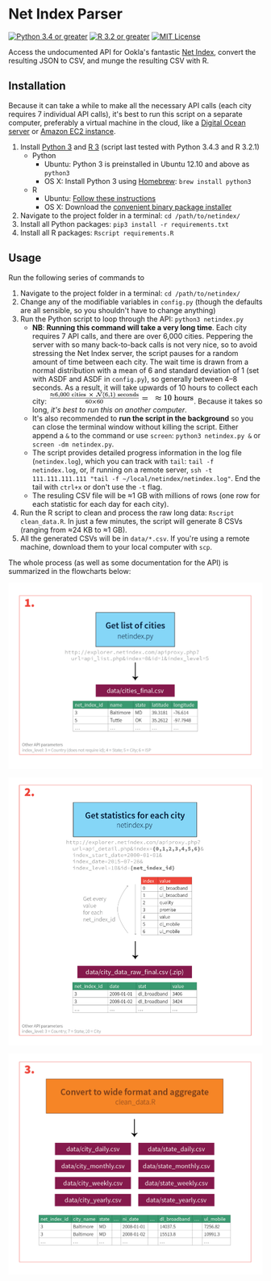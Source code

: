 # Net Index Parser

[![Python 3.4 or greater](https://img.shields.io/badge/python-%3E3.4-0074D9.svg?style=flat-square)]()
[![R 3.2 or greater](https://img.shields.io/badge/r-%3E3.2-0074D9.svg?style=flat-square)]()
[![MIT License](https://img.shields.io/badge/license-MIT%20License-2ECC40.svg?style=flat-square)](https://github.com/andrewheiss/Net-Index/blob/master/LICENSE.md)

Access the undocumented API for Ookla's fantastic [Net Index](http://www.netindex.com), convert the resulting JSON to CSV, and munge the resulting CSV with R.


## Installation

Because it can take a while to make all the necessary API calls (each city requires 7 individual API calls), it's best to run this script on a separate computer, preferably a virtual machine in the cloud, like a [Digital Ocean server](https://www.digitalocean.com) or [Amazon EC2 instance](http://aws.amazon.com/ec2/). 

1. Install [Python 3](https://www.python.org) and [R 3](http://www.r-project.org) (script last tested with Python 3.4.3 and R 3.2.1)
    * Python
        * Ubuntu: Python 3 is preinstalled in Ubuntu 12.10 and above as `python3`
        * OS X: Install Python 3 using [Homebrew](http://brew.sh): `brew install python3`
    * R
        * Ubuntu: [Follow these instructions](https://cran.r-project.org/bin/linux/ubuntu/README)
        * OS X: Download the [convenient binary package installer](https://cran.rstudio.com/bin/macosx/)
2. Navigate to the project folder in a terminal: `cd /path/to/netindex/`
3. Install all Python packages: `pip3 install -r requirements.txt`
4. Install all R packages: `Rscript requirements.R`


## Usage

Run the following series of commands to 

1. Navigate to the project folder in a terminal: `cd /path/to/netindex/`
2. Change any of the modifiable variables in `config.py` (though the defaults are all sensible, so you shouldn't have to change anything)
2. Run the Python script to loop through the API: `python3 netindex.py`
    * **NB**: **Running this command will take a very long time**. Each city requires 7 API calls, and there are over 6,000 cities. Peppering the server with so many back-to-back calls is not very nice, so to avoid stressing the Net Index server, the script pauses for a random amount of time between each city. The wait time is drawn from a normal distribution with a mean of 6 and standard deviation of 1 (set with ASDF and ASDF in `config.py`), so generally between 4–8 seconds. As a result, it will take upwards of 10 hours to collect each city: ![(6000 * 6) / 60 / 60 = 10](docs/latex-image-1.png). Because it takes so long, *it's best to run this on another computer*. 
    * It's also recommended to **run the script in the background** so you can close the terminal window without killing the script. Either append a `&` to the command or use `screen`: `python3 netindex.py &` or `screen -dm netindex.py`.
    * The script provides detailed progress information in the log file (`netindex.log`), which you can track with `tail`: `tail -f netindex.log`, or, if running on a remote server, `ssh -t 111.111.111.111 "tail -f ~/local/netindex/netindex.log"`. End the tail with `ctrl+x` or don't use the `-t` flag.
    * The resuling CSV file will be ≈1 GB with millions of rows (one row for each statistic for each day for each city). 
3. Run the R script to clean and process the raw long data: `Rscript clean_data.R`. In just a few minutes, the script will generate 8 CSVs (ranging from ≈24 KB to ≈1 GB).
4. All the generated CSVs will be in `data/*.csv`. If you're using a remote machine, download them to your local computer with `scp`.

The whole process (as well as some documentation for the API) is summarized in the flowcharts below:

![1. Get list of cities](docs/flowchart-01.png)

![2. Get statistics for each city](docs/flowchart-02.png)

![3. Convert to wide format and aggregate](docs/flowchart-03.png)


<!-- \frac{\approx 6,000 \text{ cities}~\times ~\mathcal{N}(6, 1) \text{ seconds}}{60 \times 60} = ~\approx 10 \text{ hours} -->
